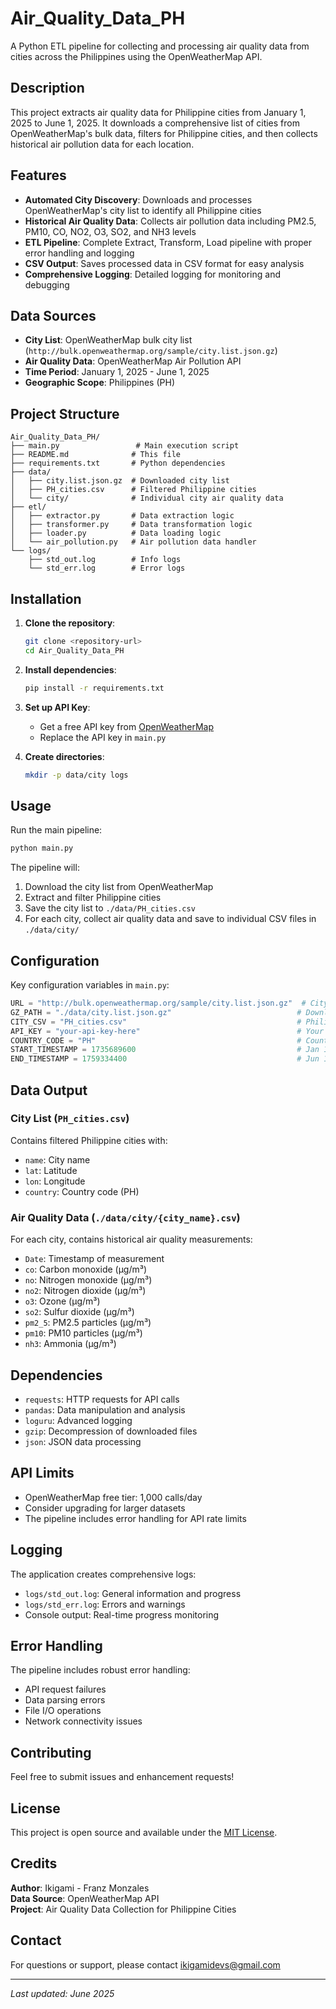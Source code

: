 # Air_Quality_Data_PH

A Python ETL pipeline for collecting and processing air quality data from cities across the Philippines using the OpenWeatherMap API.

## Description

This project extracts air quality data for Philippine cities from January 1, 2025 to June 1, 2025. It downloads a comprehensive list of cities from OpenWeatherMap's bulk data, filters for Philippine cities, and then collects historical air pollution data for each location.

## Features

- **Automated City Discovery**: Downloads and processes OpenWeatherMap's city list to identify all Philippine cities
- **Historical Air Quality Data**: Collects air pollution data including PM2.5, PM10, CO, NO2, O3, SO2, and NH3 levels
- **ETL Pipeline**: Complete Extract, Transform, Load pipeline with proper error handling and logging
- **CSV Output**: Saves processed data in CSV format for easy analysis
- **Comprehensive Logging**: Detailed logging for monitoring and debugging

## Data Sources

- **City List**: OpenWeatherMap bulk city list (`http://bulk.openweathermap.org/sample/city.list.json.gz`)
- **Air Quality Data**: OpenWeatherMap Air Pollution API
- **Time Period**: January 1, 2025 - June 1, 2025
- **Geographic Scope**: Philippines (PH)

## Project Structure

```
Air_Quality_Data_PH/
├── main.py                 # Main execution script
├── README.md              # This file
├── requirements.txt       # Python dependencies
├── data/
│   ├── city.list.json.gz  # Downloaded city list
│   ├── PH_cities.csv      # Filtered Philippine cities
│   └── city/              # Individual city air quality data
├── etl/
│   ├── extractor.py       # Data extraction logic
│   ├── transformer.py     # Data transformation logic
│   ├── loader.py          # Data loading logic
│   └── air_pollution.py   # Air pollution data handler
└── logs/
    ├── std_out.log        # Info logs
    └── std_err.log        # Error logs
```

## Installation

1. **Clone the repository**:

   ```bash
   git clone <repository-url>
   cd Air_Quality_Data_PH
   ```

2. **Install dependencies**:

   ```bash
   pip install -r requirements.txt
   ```

3. **Set up API Key**:

   - Get a free API key from [OpenWeatherMap](https://openweathermap.org/api)
   - Replace the API key in `main.py`

4. **Create directories**:
   ```bash
   mkdir -p data/city logs
   ```

## Usage

Run the main pipeline:

```bash
python main.py
```

The pipeline will:

1. Download the city list from OpenWeatherMap
2. Extract and filter Philippine cities
3. Save the city list to `./data/PH_cities.csv`
4. For each city, collect air quality data and save to individual CSV files in `./data/city/`

## Configuration

Key configuration variables in `main.py`:

```python
URL = "http://bulk.openweathermap.org/sample/city.list.json.gz"  # City list source
GZ_PATH = "./data/city.list.json.gz"                            # Download path
CITY_CSV = "PH_cities.csv"                                      # Philippine cities output
API_KEY = "your-api-key-here"                                   # Your OpenWeatherMap API key
COUNTRY_CODE = "PH"                                             # Country filter
START_TIMESTAMP = 1735689600                                    # Jan 1, 2025 (Unix timestamp)
END_TIMESTAMP = 1759334400                                      # Jun 1, 2025 (Unix timestamp)
```

## Data Output

### City List (`PH_cities.csv`)

Contains filtered Philippine cities with:

- `name`: City name
- `lat`: Latitude
- `lon`: Longitude
- `country`: Country code (PH)

### Air Quality Data (`./data/city/{city_name}.csv`)

For each city, contains historical air quality measurements:

- `Date`: Timestamp of measurement
- `co`: Carbon monoxide (μg/m³)
- `no`: Nitrogen monoxide (μg/m³)
- `no2`: Nitrogen dioxide (μg/m³)
- `o3`: Ozone (μg/m³)
- `so2`: Sulfur dioxide (μg/m³)
- `pm2_5`: PM2.5 particles (μg/m³)
- `pm10`: PM10 particles (μg/m³)
- `nh3`: Ammonia (μg/m³)

## Dependencies

- `requests`: HTTP requests for API calls
- `pandas`: Data manipulation and analysis
- `loguru`: Advanced logging
- `gzip`: Decompression of downloaded files
- `json`: JSON data processing

## API Limits

- OpenWeatherMap free tier: 1,000 calls/day
- Consider upgrading for larger datasets
- The pipeline includes error handling for API rate limits

## Logging

The application creates comprehensive logs:

- `logs/std_out.log`: General information and progress
- `logs/std_err.log`: Errors and warnings
- Console output: Real-time progress monitoring

## Error Handling

The pipeline includes robust error handling:

- API request failures
- Data parsing errors
- File I/O operations
- Network connectivity issues

## Contributing

Feel free to submit issues and enhancement requests!

## License

This project is open source and available under the [MIT License](LICENSE).

## Credits

**Author**: Ikigami - Franz Monzales  
**Data Source**: OpenWeatherMap API  
**Project**: Air Quality Data Collection for Philippine Cities

## Contact

For questions or support, please contact ikigamidevs@gmail.com

---

_Last updated: June 2025_

